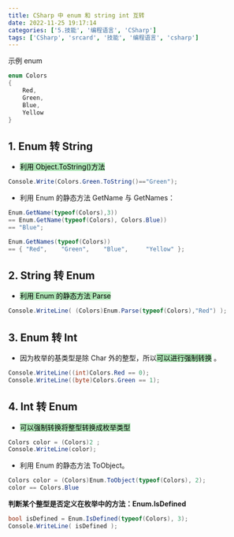 ```yaml
---
title: CSharp 中 enum 和 string int 互转
date: 2022-11-25 19:17:14
categories: ['5.技能', '编程语言', 'CSharp']
tags: ['CSharp', 'srcard', '技能', '编程语言', 'csharp']
---
```


示例 enum
```cs
enum Colors  
{
    Red,
    Green,
    Blue,
    Yellow
}
```
  
  
## 1. Enum 转 String

  
- <mark style="background: #83d98fA6;">利用 Object.ToString()方法</mark> 
  
```cs
Console.Write(Colors.Green.ToString()=="Green");
```
<!--SR:!2026-10-15,868,250-->

- 利用 Enum 的静态方法 GetName 与 GetNames：

```C#
Enum.GetName(typeof(Colors),3))
== Enum.GetName(typeof(Colors), Colors.Blue))
== "Blue";

Enum.GetNames(typeof(Colors))
== { "Red",    "Green",    "Blue",     "Yellow" };
```
  
  
## 2. String 转 Enum

  
- <mark style="background: #83d98fA6;">利用 Enum 的静态方法 Parse</mark> 
  
```cs
Console.WriteLine( (Colors)Enum.Parse(typeof(Colors),"Red") );
```
<!--SR:!2024-12-15,458,250-->
  
  
## 3. Enum 转 Int

  
- 因为枚举的基类型是除 Char 外的整型，所以<mark style="background: #83d98fA6;">可以进行强制转换</mark> 。
   
```cs
Console.WriteLine((int)Colors.Red == 0);
Console.WriteLine((byte)Colors.Green == 1);
```
<!--SR:!2024-12-27,466,250-->
  
  
## 4. Int 转 Enum

  
- <mark style="background: #83d98fA6;">可以强制转换将整型转换成枚举类型</mark> 
    
```cs
Colors color = (Colors)2 ;
Console.WriteLine(color);
```
<!--SR:!2024-09-28,408,250-->

- 利用 Enum 的静态方法 ToObject。

```C#
Colors color = (Colors)Enum.ToObject(typeof(Colors), 2);
color == Colors.Blue
```

**判断某个整型是否定义在枚举中的方法：Enum.IsDefined**
  
```cs
bool isDefined = Enum.IsDefined(typeof(Colors), 3);
Console.WriteLine( isDefined );
```
<!--SR:!2025-01-31,492,250-->
